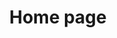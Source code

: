 ---
title: Home page
topSectionImg: "/images/people.png"
topSectionTitle: Coteams
topSectionDescription: Effective cooperation software is created faster, cheaper, safer and with more satisfaction and joy for all participants.

---